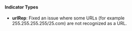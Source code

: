 
#### Indicator Types
- **urlRep**: Fixed an issue where some URLs (for example 255.255.255.255/25.com) are not recognized as a URL.
